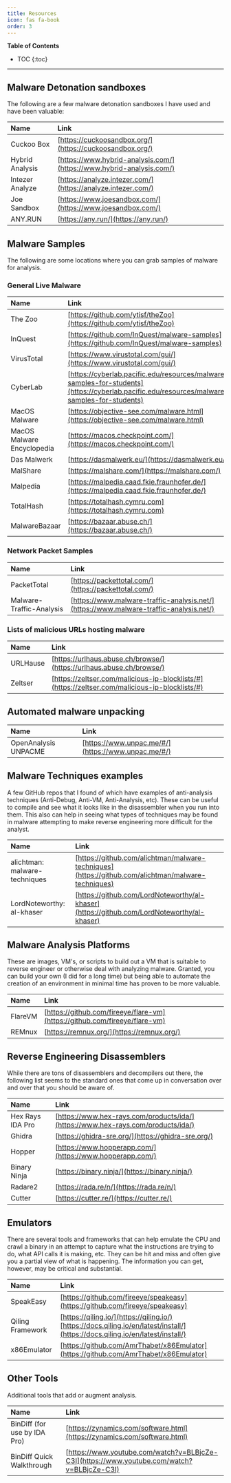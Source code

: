 ```yaml
---
title: Resources
icon: fas fa-book
order: 3
---
```

**Table of Contents**
- TOC
{:toc}

---

## Malware Detonation sandboxes
The following are a few malware detonation sandboxes I have used and have been valuable:

| Name | Link |
|:---|:----|
| Cuckoo Box | [https://cuckoosandbox.org/](https://cuckoosandbox.org/) |
| Hybrid Analysis | [https://www.hybrid-analysis.com/](https://www.hybrid-analysis.com/) |
| Intezer Analyze | [https://analyze.intezer.com/](https://analyze.intezer.com/) |
| Joe Sandbox | [https://www.joesandbox.com/](https://www.joesandbox.com/) |
| ANY.RUN | [https://any.run/](https://any.run/) |


## Malware Samples
The following are some locations where you can grab samples of malware for analysis.

### General Live Malware

| Name | Link |
|:---|:----|
| The Zoo | [https://github.com/ytisf/theZoo](https://github.com/ytisf/theZoo) |
| InQuest | [https://github.com/InQuest/malware-samples](https://github.com/InQuest/malware-samples) |
| VirusTotal | [https://www.virustotal.com/gui/](https://www.virustotal.com/gui/) |
| CyberLab | [https://cyberlab.pacific.edu/resources/malware-samples-for-students](https://cyberlab.pacific.edu/resources/malware-samples-for-students) |
| MacOS Malware | [https://objective-see.com/malware.html](https://objective-see.com/malware.html) |
| MacOS Malware Encyclopedia | [https://macos.checkpoint.com/](https://macos.checkpoint.com/) |
| Das Malwerk | [https://dasmalwerk.eu/](https://dasmalwerk.eu/) |
| MalShare | [https://malshare.com/](https://malshare.com/) |
| Malpedia | [https://malpedia.caad.fkie.fraunhofer.de/](https://malpedia.caad.fkie.fraunhofer.de/) |
| TotalHash | [https://totalhash.cymru.com](https://totalhash.cymru.com) |
| MalwareBazaar | [https://bazaar.abuse.ch/](https://bazaar.abuse.ch/) |

### Network Packet Samples

| Name | Link |
|:---|:----|
| PacketTotal | [https://packettotal.com/](https://packettotal.com/) |
| Malware-Traffic-Analysis | [https://www.malware-traffic-analysis.net/](https://www.malware-traffic-analysis.net/) |

### Lists of malicious URLs hosting malware

| Name | Link |
|:---|:----|
| URLHause | [https://urlhaus.abuse.ch/browse/](https://urlhaus.abuse.ch/browse/) |
| Zeltser | [https://zeltser.com/malicious-ip-blocklists/#](https://zeltser.com/malicious-ip-blocklists/#) |

## Automated malware unpacking

| Name | Link |
|:---|:----|
| OpenAnalysis UNPACME | [https://www.unpac.me/#/](https://www.unpac.me/#/) |

## Malware Techniques examples
A few GitHub repos that I found of which have examples of anti-analysis techniques (Anti-Debug, Anti-VM, Anti-Analysis, etc). These can be useful to compile and see what it looks like in the disassembler when you run into them.  This also can help in seeing what types of techniques may be found in malware attempting to make reverse engineering more difficult for the analyst.

| Name | Link |
|:---|:----|
| alichtman: malware-techniques | [https://github.com/alichtman/malware-techniques](https://github.com/alichtman/malware-techniques) |
| LordNoteworthy: al-khaser | [https://github.com/LordNoteworthy/al-khaser](https://github.com/LordNoteworthy/al-khaser) |

## Malware Analysis Platforms
These are images, VM's, or scripts to build out a VM that is suitable to reverse engineer or otherwise deal with analyzing malware.  Granted, you can build your own (I did for a long time) but being able to automate the creation of an environment in minimal time has proven to be more valuable.

| Name | Link |
|:---|:----|
| FlareVM | [https://github.com/fireeye/flare-vm](https://github.com/fireeye/flare-vm) |
| REMnux | [https://remnux.org/](https://remnux.org/) |

## Reverse Engineering Disassemblers
While there are tons of disassemblers and decompilers out there, the following list seems to the standard ones that come up in conversation over and over that you should be aware of.

| Name | Link |
|:---|:----|
| Hex Rays IDA Pro | [https://www.hex-rays.com/products/ida/](https://www.hex-rays.com/products/ida/) |
| Ghidra | [https://ghidra-sre.org/](https://ghidra-sre.org/) |
| Hopper | [https://www.hopperapp.com/](https://www.hopperapp.com/) |
| Binary Ninja | [https://binary.ninja/](https://binary.ninja/) |
| Radare2 | [https://rada.re/n/](https://rada.re/n/) |
| Cutter | [https://cutter.re/](https://cutter.re/) |

## Emulators
There are several tools and frameworks that can help emulate the CPU and crawl a binary in an attempt to capture what the instructions are trying to do, what API calls it is making, etc.  They can be hit and miss and often give you a partial view of what is happening.  The information you can get, however, may be critical and substantial.

| Name | Link |
|:---|:----|
| SpeakEasy | [https://github.com/fireeye/speakeasy](https://github.com/fireeye/speakeasy) |
| Qiling Framework | [https://qiling.io/](https://qiling.io/)<br/>[https://docs.qiling.io/en/latest/install/](https://docs.qiling.io/en/latest/install/) |
| x86Emulator | [https://github.com/AmrThabet/x86Emulator](https://github.com/AmrThabet/x86Emulator) |

## Other Tools
Additional tools that add or augment analysis.

| Name | Link |
|:---|:----|
| BinDiff (for use by IDA Pro) | [https://zynamics.com/software.html](https://zynamics.com/software.html) |
| BinDiff Quick Walkthrough | [https://www.youtube.com/watch?v=BLBjcZe-C3I](https://www.youtube.com/watch?v=BLBjcZe-C3I) |
